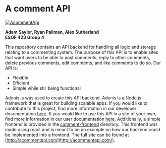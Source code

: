 #  A comment API 
[![AcommentApi](https://img.shields.io/endpoint?url=https://dashboard.cypress.io/badge/detailed/racs8y&style=for-the-badge&logo=cypress)](https://dashboard.cypress.io/projects/racs8y/runs)

**Adam Saylor, Ryan Pallman, Alex Sutherland**\
**ESOF 423 Group 4**

This repository contains an API backend for handling all logic and storage relating to a commenting system. 
The purpose of this API is to enable sites that want users to be able to post comments, reply to other comments,
delete previous comments, edit comments, and like comments to do so. Our API is: 
- Flexible
- Efficient
- Simple while still being functional

Adonis js was used to create this API backend. Adonis is a Node.js framework that is great for building scalable
apps. If you would like to contribute to this project, find more information in our developer documentation
[here](https://github.com/aalleexxss/ESOF432/blob/master/dev-doc.md). If you would like to use this API in a site
of your own, find more information in our user documentation [here](https://github.com/aalleexxss/ESOF432/blob/master/user-doc.md). 
Additionally, a simple frontend is provided in the [comment-frontend](https://github.com/aalleexxss/ESOF432/tree/dev/comment-frontend) 
directory. This frontend was made using react and is meant to be an example on how our backend could be implemented
into a frontend. The full site can be found at [http://acommentapi.com](http://acommentapi.com/).


 
